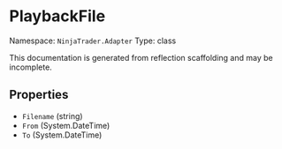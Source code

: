 # PlaybackFile

Namespace: `NinjaTrader.Adapter`
Type: class

This documentation is generated from reflection scaffolding and may be incomplete.

## Properties
- `Filename` (string)
- `From` (System.DateTime)
- `To` (System.DateTime)
